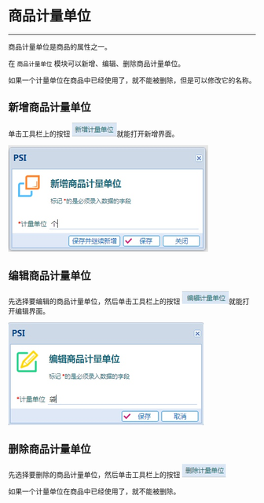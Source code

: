 # 商品计量单位

---

商品计量单位是商品的属性之一。

在 `商品计量单位` 模块可以新增、编辑、删除商品计量单位。

如果一个计量单位在商品中已经使用了，就不能被删除，但是可以修改它的名称。

## 新增商品计量单位

单击工具栏上的按钮 ![](/assets/02-04-01-01.jpg)就能打开新增界面。

![](/assets/02-04-01-02.jpg)

## 编辑商品计量单位

先选择要编辑的商品计量单位，然后单击工具栏上的按钮 ![](/assets/02-04-01-03.jpg)就能打开编辑界面。

![](/assets/02-04-01-04.jpg)

## 删除商品计量单位

先选择要删除的商品计量单位，然后单击工具栏上的按钮 ![](/assets/02-04-01-05.jpg)

如果一个计量单位在商品中已经使用了，就不能被删除。
